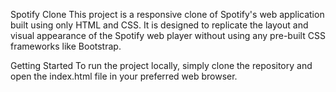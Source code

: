 Spotify Clone
This project is a responsive clone of Spotify's web application built using only HTML and CSS. It is designed to replicate the layout and visual appearance of the Spotify web player without using any pre-built CSS frameworks like Bootstrap.

Getting Started
To run the project locally, simply clone the repository and open the index.html file in your preferred web browser.
